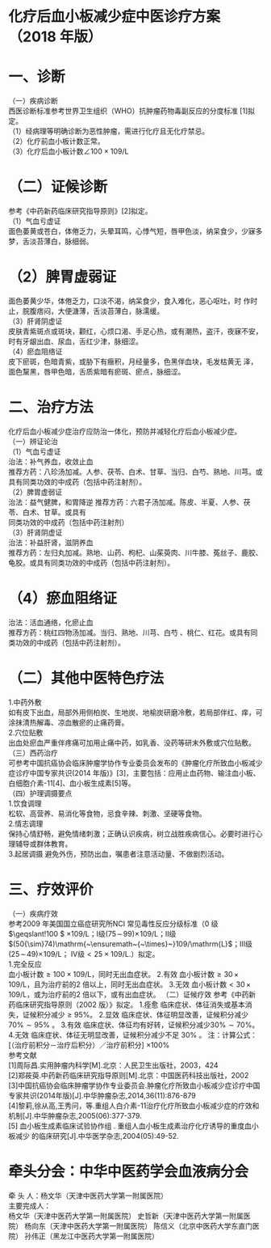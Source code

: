 # 化疗后血小板减少症中医诊疗方案 （2018 年版）  
# 一、诊断  
（一）疾病诊断  
西医诊断标准参考世界卫生组织（WHO）抗肿瘤药物毒副反应的分度标准 [1]拟定。  
（1）经病理等明确诊断为恶性肿瘤，需进行化疗且无化疗禁忌。  
（2）化疗前血小板计数正常。  
（3）化疗后血小板计数${\angle100\times109/\mathrm{L}}$  
# （二）证候诊断  
参考《中药新药临床研究指导原则》[2]拟定。  
（1）气血亏虚证  
面色萎黄或苍白，体倦乏力，头晕耳鸣，心悸气短，唇甲色淡，纳呆食少，少寐多梦，舌淡苔薄白，脉细弱。  
# （2）脾胃虚弱证  
面色萎黄少华，体倦乏力，口淡不渴，纳呆食少，食入难化，恶心呕吐，时 作时止，脘腹痞闷，大便溏薄，舌淡苔薄白，脉濡缓。  
（3）肝肾阴虚证  
皮肤青紫斑点或斑块，颧红，心烦口渴、手足心热，或有潮热，盗汗，夜寐不安，时有牙龈出血、尿血，舌红少津，脉细涩。  
（4）瘀血阻络证  
皮下瘀斑，色暗青紫，或胁下有癥积，月经量多，色黑伴血块，毛发枯黄无 泽，面色黧黑，唇甲色暗，舌质紫暗有瘀斑、瘀点，脉细涩。  
# 二、治疗方法  
化疗后血小板减少症治疗应防治一体化，预防并减轻化疗后血小板减少症。  
（一）辨证论治  
（1）气血亏虚证  
治法：补气养血，收敛止血  
推荐方药：八珍汤加减。人参、茯苓、白术、甘草、当归、白芍、熟地、川芎。或具有同类功效的中成药（包括中药注射剂）。  
（2）脾胃虚弱证  
治法：益气健脾，和胃降逆  推荐方药：六君子汤加减。陈皮、半夏、人参、茯苓、白术、甘草。或具有  
同类功效的中成药（包括中药注射剂）  
（3）肝肾阴虚证  
治法：补益肝肾，滋阴养血  
推荐方药：左归丸加减。熟地、山药、枸杞、山茱萸肉、川牛膝、菟丝子、鹿胶、龟胶。或具有同类功效的中成药（包括中药注射剂）。  
# （4）瘀血阻络证  
治法：活血通络，化瘀止血  
推荐方药：桃红四物汤加减。当归、熟地、川芎、白芍 、桃仁、红花。或具有同类功效的中成药（包括中药注射剂）。  
# （二）其他中医特色疗法  
1.中药外敷  
如有皮下出血，局部外用侧柏炭、生地炭、地榆炭研磨冷敷，若局部伴红、痒，可涂抹清热解毒、凉血散瘀的止痛药膏。  
2.穴位贴敷  
出血处瘀血严重伴疼痛可加用止痛中药，如乳香、没药等研末外敷或穴位贴敷。  
（三）西药治疗  
可参考中国抗癌协会临床肿瘤学协作专业委员会发布的《肿瘤化疗所致血小板减少症诊疗中国专家共识(2014 年版)》[3]，主要包括：应用止血药物、输注血小板、白细胞介素-11[4]、血小板生成素[5]等。  
（四）护理调摄要点  
1.饮食调理  
松软、高营养、易消化等食物，忌食辛辣、刺激、坚硬等食物。  
2.情志调理  
保持心情舒畅，避免情绪刺激；正确认识疾病，树立战胜疾病信心。必要时进行心理辅导或群体教育。  
3.起居调摄  避免外伤，预防出血，嘱患者注意活动量、不做剧烈活动。  
# 三、疗效评价  
（一）疾病疗效  
参考2009 年美国国立癌症研究所NCI 常见毒性反应分级标准（0 级$\geqslant\!100
$ $\times109/\mathrm{L}$；Ⅰ级$(75\!\sim\!99)\times\!109/\mathrm{L}$；Ⅱ级$(50{\sim}74)\mathrm{~\ensuremath~{~\times}~}109/\mathrm{L}$；Ⅲ级$(25\!\sim\!49)\times\!109/\mathrm{L}$；
$\mathrm{IV}$级${<}25\times109/\mathrm{L}.$）拟定。  
1.完全反应  
血小板计数${\geqslant}100\times109/\mathrm{L}$，同时无出血症状。 2.有效 血小板计数${\geqslant}30\,{\times}\,109/\mathrm{L}$，且为治疗前的2 倍以上，同时无出血症状。 3.无效  血小板计数${<}30\,\times\,109/\mathrm{L}$，或为治疗前的2 倍以下，或有出血症状。 （二）证候疗效 参考《中药新药临床研究指导原则（2002 版）》拟定。 1.痊愈  临床症状、体征消失或基本消失，证候积分减少${\geqslant}95\%$。 2.显效  临床症状、体征明显改善，证候积分减少 $70\%{\sim}95\%$ 。  3.有效 临床症状、体征均有好转，证候积分减少$30\%{\sim}70\%$。 4.无效  临床症状、体征无明显改善，证候积分减少不足 $30\%$ 。  注：计算公式：[（治疗前积分－治疗后积分）／治疗前积分] $\times100\%$  
参考文献  
[1]周际昌.实用肿瘤内科学[M].北京：人民卫生出版社，2003，424  
[2]郑莜萸.中药新药临床研究指导原则[M].北京：中国医药科技出版社，2002  
[3]中国抗癌协会临床肿瘤学协作专业委员会.肿瘤化疗所致血小板减少症诊疗中国专家共识(2014年版)[J].中华肿瘤杂志,2014,36(11):876-879  
[4]黎莉,徐从高,王秀问，等.重组人白介素-11治疗化疗所致血小板减少症的疗效和机制[J].中华肿瘤杂志,2005(06):377-379.  
[5] 血小板生成素临床试验协作组 . 重组人血小板生成素治疗化疗诱导的重度血小板减少 的临床研究[J].中华医学杂志,2004(05):49-52.  
# 牵头分会：中华中医药学会血液病分会  
牵 头 人：杨文华（天津中医药大学第一附属医院）  
主要完成人：  
杨文华（天津中医药大学第一附属医院） 史哲新（天津中医药大学第一附属医院） 杨向东（天津中医药大学第一附属医院） 陈信义（北京中医药大学东直门医院） 孙伟正（黑龙江中医药大学第一附属医院）  